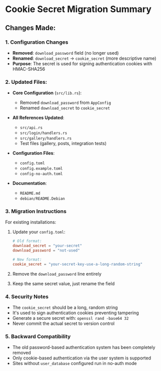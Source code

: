 # Cookie Secret Migration Summary

## Changes Made:

### 1. Configuration Changes
- **Removed**: `download_password` field (no longer used)
- **Renamed**: `download_secret` → `cookie_secret` (more descriptive name)
- **Purpose**: The secret is used for signing authentication cookies with HMAC-SHA256

### 2. Updated Files:
- **Core Configuration** (`src/lib.rs`):
  - Removed `download_password` from `AppConfig`
  - Renamed `download_secret` to `cookie_secret`
  
- **All References Updated**:
  - `src/api.rs`
  - `src/login/handlers.rs`
  - `src/gallery/handlers.rs`
  - Test files (gallery, posts, integration tests)
  
- **Configuration Files**:
  - `config.toml`
  - `config.example.toml`
  - `config-no-auth.toml`
  
- **Documentation**:
  - `README.md`
  - `debian/README.Debian`

### 3. Migration Instructions

For existing installations:

1. Update your `config.toml`:
   ```toml
   # Old format:
   download_secret = "your-secret"
   download_password = "not-used"
   
   # New format:
   cookie_secret = "your-secret-key-use-a-long-random-string"
   ```

2. Remove the `download_password` line entirely

3. Keep the same secret value, just rename the field

### 4. Security Notes

- The `cookie_secret` should be a long, random string
- It's used to sign authentication cookies preventing tampering
- Generate a secure secret with: `openssl rand -base64 32`
- Never commit the actual secret to version control

### 5. Backward Compatibility

- The old password-based authentication system has been completely removed
- Only cookie-based authentication via the user system is supported
- Sites without `user_database` configured run in no-auth mode